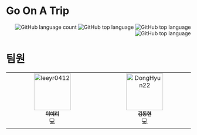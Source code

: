 # Go On A Trip

<div align="right">

![GitHub language count](https://img.shields.io/github/languages/count/SSAFY9-GOAT/Go_On_A_Trip-server)
![GitHub top language](https://img.shields.io/github/languages/top/SSAFY9-GOAT/Go_On_A_Trip-server)
![GitHub top language](https://img.shields.io/github/commit-activity/w/SSAFY9-GOAT/Go_On_A_Trip-server)
![GitHub top language](https://img.shields.io/github/last-commit/SSAFY9-GOAT/Go_On_A_Trip-server)

</div>

# 팀원

<table>
    <tr>
        <td align="center" valign="top" width="14.28%"><a href="https://github.com/leeyr0412"><img src="https://avatars.githubusercontent.com/u/64480162?v=4?s=100" width="100px;" alt="leeyr0412"/><br /><sub><b>이예리</b></sub></a><br />💻</td>
        <td align="center" valign="top" width="14.28%"><a href="https://github.com/DongHyun22"><img src="https://avatars.githubusercontent.com/u/79788971?v=4?s=100" width="100px;" alt="DongHyun22"/><br /><sub><b>김동현</b></sub></a><br />💻</td>
    </tr>
</table>



